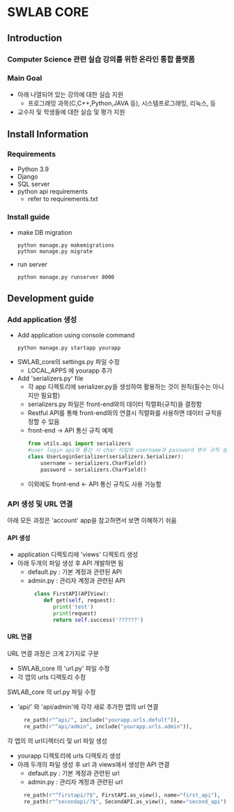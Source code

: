 # SWLAB CORE

## Introduction

### Computer Science 관련 실습 강의를 위한 온라인 통합 플랫폼

### Main Goal
- 아래 나열되어 있는 강의에 대한 실습 지원
    - 프로그래밍 과목(C,C++,Python,JAVA 등), 시스템프로그래밍, 리눅스, 등
- 교수자 및 학생들에 대한 실습 및 평가 지원

## Install Information

### Requirements

- Python 3.9
- Django
- SQL server
- python api requirements
  - refer to requirements.txt

### Install guide

- make DB migration
  ```console
  python manage.py makemigrations
  python manage.py migrate
  ```
- run server
  ```console
  python manage.py runserver 8000
  ```

## Development guide

### Add application 생성

- Add application using console command
  ```console
  python manage.py startapp yourapp
  ```
- SWLAB_core의 settings.py 파일 수정
  - LOCAL_APPS 에 yourapp 추가
- Add 'serializers.py' file
  - 각 app 디렉토리에 serializer.py을 생성하여 활용하는 것이 원칙(필수는 아니지만 필요함)
  - serializers.py 파일은 front-end와의 데이터 직렬화(규칙)을 결정함 
  - Restful API를 통해 front-end와의 연결시 직렬화를 사용하면 데이터 규칙을 정할 수 있음
  - front-end -> API 통신 규칙 예제
     ```python
    from utils.api import serializers
    #user login api와 통신 시 char 타입의 username과 password 변수 규칙 생성
    class UserLoginSerializer(serializers.Serializer):
         username = serializers.CharField()
         password = serializers.CharField()
     ```
  - 이외에도 front-end <- API 통신 규칙도 사용 가능함

### API 생성 및 URL 연결
아래 모든 과정은 'account' app을 참고하면서 보면 이해하기 쉬움

#### API 생성
- application 디렉토리에 'views' 디렉토리 생성
- 아래 두개의 파일 생성 후 API 개발하면 됨
  - default.py : 기본 계정과 관련된 API
  - admin.py : 관리자 계정과 관련된 API
    ```python
      class FirstAPI(APIView):
         def get(self, request):
            print('test')
            print(request)
            return self.success('??????')
    ```

#### URL 연결
URL 연결 과정은 크게 2가지로 구분
- SWLAB_core 의 'url.py' 파일 수정 
- 각 앱의 urls 디렉토리 수정

SWLAB_core 의 url.py 파일 수정

- 'api/' 와 'api/admin'에 각각 새로 추가한 앱의 url 연결
  ```python
    re_path(r"^api/", include("yourapp.urls.defult")),
    re_path(r"^api/admin", include("yourapp.urls.admin")),
  ```

각 앱의 의 url디렉터리 및 url 파일 생성

- yourapp 디렉토리에 urls 디렉토리 생성
- 아래 두개의 파일 생성 후 url 과 views에서 생성한 API 연결
  - default.py : 기본 계정과 관련된 url
  - admin.py : 관리자 계정과 관련된 url
  ```python
    re_path(r"^firstapi/?$", FirstAPI.as_view(), name="first_api"),
    re_path(r"^secondapi/?$", SecondAPI.as_view(), name="second_api"),
  ```
